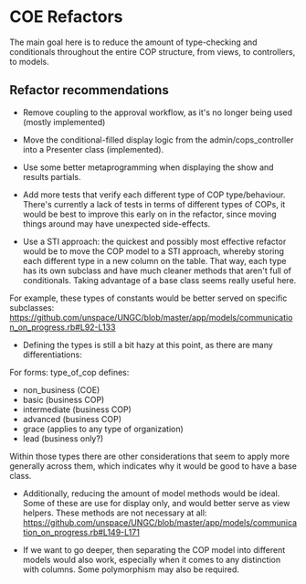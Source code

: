 # COE Refactors

The main goal here is to reduce the amount of type-checking and conditionals throughout the entire COP structure, from views, to controllers, to models.

## Refactor recommendations

* Remove coupling to the approval workflow, as it's no longer being used (mostly implemented)

* Move the conditional-filled display logic from the admin/cops_controller into a Presenter class (implemented).

* Use some better metaprogramming when displaying the show and results partials.

* Add more tests that verify each different type of COP type/behaviour. There's currently a lack of tests in terms of different types of COPs, it would be best to improve this early on in the refactor, since moving things around may have unexpected side-effects.

* Use a STI approach: the quickest and possibly most effective refactor would be to move the COP model to a STI approach, whereby storing each different type in a new column on the table. That way, each type has its own subclass and have much cleaner methods that aren't full of conditionals. Taking advantage of a base class seems really useful here.

For example, these types of constants would be better served on specific subclasses: https://github.com/unspace/UNGC/blob/master/app/models/communication_on_progress.rb#L92-L133

* Defining the types is still a bit hazy at this point, as there are many differentiations:

For forms:
type_of_cop defines:
* non_business (COE)
* basic (business COP)
* intermediate (business COP)
* advanced (business COP)
* grace (applies to any type of organization)
* lead (business only?)

Within those types there are other considerations that seem to apply more generally across them, which indicates why it would be good to have a base class.

* Additionally, reducing the amount of model methods would be ideal. Some of these are use for display only, and would better serve as view helpers.
These methods are not necessary at all: https://github.com/unspace/UNGC/blob/master/app/models/communication_on_progress.rb#L149-L171

* If we want to go deeper, then separating the COP model into different models would also work, especially when it comes to any distinction with columns. Some polymorphism may also be required.
